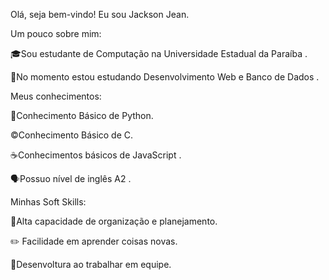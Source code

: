 Olá, seja bem-vindo! Eu sou Jackson Jean.

Um pouco sobre mim:

🎓Sou estudante de Computação na Universidade Estadual da Paraíba .

📘No momento estou estudando Desenvolvimento Web e Banco de Dados .

Meus conhecimentos:

🐍Conhecimento Básico de Python.

©️Conhecimento Básico de C.

☕Conhecimentos básicos de JavaScript .

🗣️Possuo nível de inglês A2 .

Minhas Soft Skills:

📝Alta capacidade de organização e planejamento.

✏️ Facilidade em aprender coisas novas.

👥Desenvoltura ao trabalhar em equipe.
